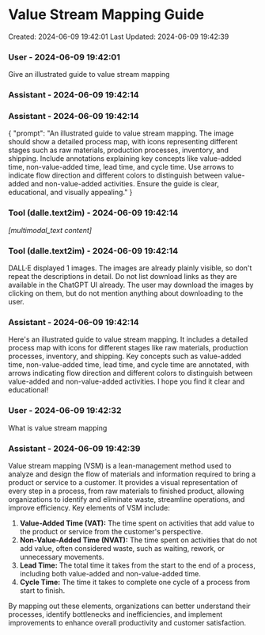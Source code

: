# Value Stream Mapping Guide

Created: 2024-06-09 19:42:01
Last Updated: 2024-06-09 19:42:39

### User - 2024-06-09 19:42:01

Give an illustrated guide to value stream mapping

### Assistant - 2024-06-09 19:42:14



### Assistant - 2024-06-09 19:42:14

{
  "prompt": "An illustrated guide to value stream mapping. The image should show a detailed process map, with icons representing different stages such as raw materials, production processes, inventory, and shipping. Include annotations explaining key concepts like value-added time, non-value-added time, lead time, and cycle time. Use arrows to indicate flow direction and different colors to distinguish between value-added and non-value-added activities. Ensure the guide is clear, educational, and visually appealing."
}

### Tool (dalle.text2im) - 2024-06-09 19:42:14

*[multimodal_text content]*

### Tool (dalle.text2im) - 2024-06-09 19:42:14


DALL·E displayed 1 images. The images are already plainly visible, so don't repeat the descriptions in detail. Do not list download links as they are available in the ChatGPT UI already. The user may download the images by clicking on them, but do not mention anything about downloading to the user.

### Assistant - 2024-06-09 19:42:14

Here's an illustrated guide to value stream mapping. It includes a detailed process map with icons for different stages like raw materials, production processes, inventory, and shipping. Key concepts such as value-added time, non-value-added time, lead time, and cycle time are annotated, with arrows indicating flow direction and different colors to distinguish between value-added and non-value-added activities. I hope you find it clear and educational!

### User - 2024-06-09 19:42:32

What is value stream mapping

### Assistant - 2024-06-09 19:42:39

Value stream mapping (VSM) is a lean-management method used to analyze and design the flow of materials and information required to bring a product or service to a customer. It provides a visual representation of every step in a process, from raw materials to finished product, allowing organizations to identify and eliminate waste, streamline operations, and improve efficiency. Key elements of VSM include:

1. **Value-Added Time (VAT):** The time spent on activities that add value to the product or service from the customer's perspective.
2. **Non-Value-Added Time (NVAT):** The time spent on activities that do not add value, often considered waste, such as waiting, rework, or unnecessary movements.
3. **Lead Time:** The total time it takes from the start to the end of a process, including both value-added and non-value-added time.
4. **Cycle Time:** The time it takes to complete one cycle of a process from start to finish.

By mapping out these elements, organizations can better understand their processes, identify bottlenecks and inefficiencies, and implement improvements to enhance overall productivity and customer satisfaction.

